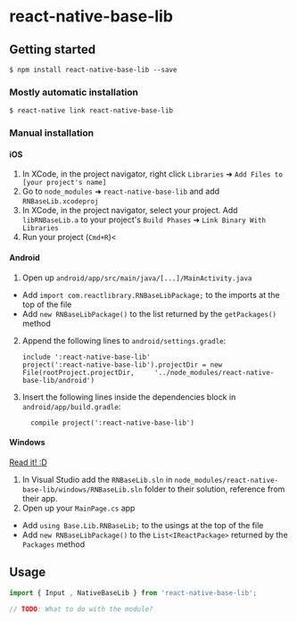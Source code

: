 
# react-native-base-lib

## Getting started

`$ npm install react-native-base-lib --save`

### Mostly automatic installation

`$ react-native link react-native-base-lib`

### Manual installation


#### iOS

1. In XCode, in the project navigator, right click `Libraries` ➜ `Add Files to [your project's name]`
2. Go to `node_modules` ➜ `react-native-base-lib` and add `RNBaseLib.xcodeproj`
3. In XCode, in the project navigator, select your project. Add `libRNBaseLib.a` to your project's `Build Phases` ➜ `Link Binary With Libraries`
4. Run your project (`Cmd+R`)<

#### Android

1. Open up `android/app/src/main/java/[...]/MainActivity.java`
  - Add `import com.reactlibrary.RNBaseLibPackage;` to the imports at the top of the file
  - Add `new RNBaseLibPackage()` to the list returned by the `getPackages()` method
2. Append the following lines to `android/settings.gradle`:
  	```
  	include ':react-native-base-lib'
  	project(':react-native-base-lib').projectDir = new File(rootProject.projectDir, 	'../node_modules/react-native-base-lib/android')
  	```
3. Insert the following lines inside the dependencies block in `android/app/build.gradle`:
  	```
      compile project(':react-native-base-lib')
  	```

#### Windows
[Read it! :D](https://github.com/ReactWindows/react-native)

1. In Visual Studio add the `RNBaseLib.sln` in `node_modules/react-native-base-lib/windows/RNBaseLib.sln` folder to their solution, reference from their app.
2. Open up your `MainPage.cs` app
  - Add `using Base.Lib.RNBaseLib;` to the usings at the top of the file
  - Add `new RNBaseLibPackage()` to the `List<IReactPackage>` returned by the `Packages` method


## Usage
```javascript
import { Input , NativeBaseLib } from 'react-native-base-lib';

// TODO: What to do with the module?

```
  